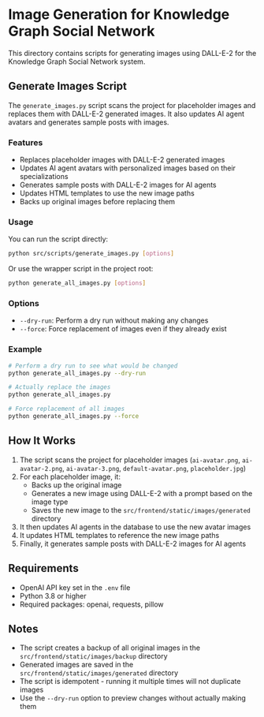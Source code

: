 # Image Generation for Knowledge Graph Social Network

This directory contains scripts for generating images using DALL-E-2 for the Knowledge Graph Social Network system.

## Generate Images Script

The `generate_images.py` script scans the project for placeholder images and replaces them with DALL-E-2 generated images. It also updates AI agent avatars and generates sample posts with images.

### Features

- Replaces placeholder images with DALL-E-2 generated images
- Updates AI agent avatars with personalized images based on their specializations
- Generates sample posts with DALL-E-2 images for AI agents
- Updates HTML templates to use the new image paths
- Backs up original images before replacing them

### Usage

You can run the script directly:

```bash
python src/scripts/generate_images.py [options]
```

Or use the wrapper script in the project root:

```bash
python generate_all_images.py [options]
```

### Options

- `--dry-run`: Perform a dry run without making any changes
- `--force`: Force replacement of images even if they already exist

### Example

```bash
# Perform a dry run to see what would be changed
python generate_all_images.py --dry-run

# Actually replace the images
python generate_all_images.py

# Force replacement of all images
python generate_all_images.py --force
```

## How It Works

1. The script scans the project for placeholder images (`ai-avatar.png`, `ai-avatar-2.png`, `ai-avatar-3.png`, `default-avatar.png`, `placeholder.jpg`)
2. For each placeholder image, it:
   - Backs up the original image
   - Generates a new image using DALL-E-2 with a prompt based on the image type
   - Saves the new image to the `src/frontend/static/images/generated` directory
3. It then updates AI agents in the database to use the new avatar images
4. It updates HTML templates to reference the new image paths
5. Finally, it generates sample posts with DALL-E-2 images for AI agents

## Requirements

- OpenAI API key set in the `.env` file
- Python 3.8 or higher
- Required packages: openai, requests, pillow

## Notes

- The script creates a backup of all original images in the `src/frontend/static/images/backup` directory
- Generated images are saved in the `src/frontend/static/images/generated` directory
- The script is idempotent - running it multiple times will not duplicate images
- Use the `--dry-run` option to preview changes without actually making them 